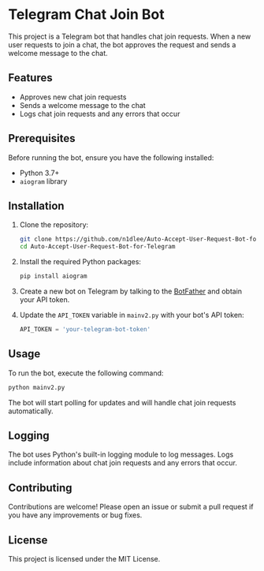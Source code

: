 # Telegram Chat Join Bot

This project is a Telegram bot that handles chat join requests. When a new user requests to join a chat, the bot approves the request and sends a welcome message to the chat.

## Features

- Approves new chat join requests
- Sends a welcome message to the chat
- Logs chat join requests and any errors that occur

## Prerequisites

Before running the bot, ensure you have the following installed:

- Python 3.7+
- `aiogram` library

## Installation

1. Clone the repository:

    ```bash
    git clone https://github.com/n1dlee/Auto-Accept-User-Request-Bot-for-Telegram.git
    cd Auto-Accept-User-Request-Bot-for-Telegram
    ```

2. Install the required Python packages:

    ```bash
    pip install aiogram
    ```

3. Create a new bot on Telegram by talking to the [BotFather](https://t.me/BotFather) and obtain your API token.

4. Update the `API_TOKEN` variable in `mainv2.py` with your bot's API token:

    ```python
    API_TOKEN = 'your-telegram-bot-token'
    ```

## Usage

To run the bot, execute the following command:

```bash
python mainv2.py
```

The bot will start polling for updates and will handle chat join requests automatically.

## Logging
The bot uses Python's built-in logging module to log messages. Logs include information about chat join requests and any errors that occur.

## Contributing
Contributions are welcome! Please open an issue or submit a pull request if you have any improvements or bug fixes.

## License
This project is licensed under the MIT License.
